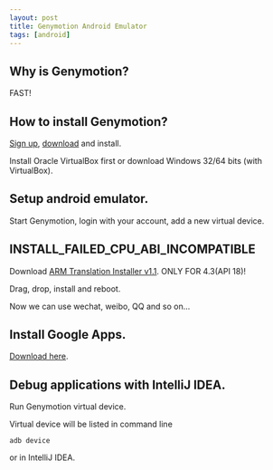 ```yaml
---
layout: post
title: Genymotion Android Emulator
tags: [android]
---
```


## Why is Genymotion?

FAST!

## How to install Genymotion?

[Sign up](https://cloud.genymotion.com/), [download](https://cloud.genymotion.com/page/launchpad/download/) and install.

Install Oracle VirtualBox first or download Windows 32/64 bits (with VirtualBox).

## Setup android emulator.

Start Genymotion, login with your account, add a new virtual device.

## INSTALL_FAILED_CPU_ABI_INCOMPATIBLE

Download [ARM Translation Installer v1.1](http://pan.baidu.com/s/1bnszZsV#dir/path=%2FAndroid%2F%E7%9B%B8%E5%85%B3%E6%96%87%E4%BB%B6). ONLY FOR 4.3(API 18)!

Drag, drop, install and reboot.

Now we can use wechat, weibo, QQ and so on...

## Install Google Apps.

[Download here](http://pan.baidu.com/s/1bnszZsV#dir/path=%2FAndroid%2F%E7%9B%B8%E5%85%B3%E6%96%87%E4%BB%B6).

## Debug applications with IntelliJ IDEA.

Run Genymotion virtual device.

Virtual device will be listed in command line 

`adb device`

or in IntelliJ IDEA.
